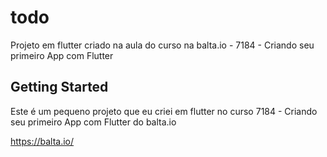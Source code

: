 # todo

Projeto em flutter criado na aula do curso na balta.io - 7184 - Criando seu primeiro App com Flutter

## Getting Started

Este é um pequeno projeto que eu criei em flutter no curso 7184 - Criando seu primeiro App com Flutter do balta.io

https://balta.io/
